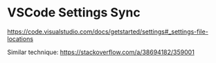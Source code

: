 # VSCode Settings Sync

https://code.visualstudio.com/docs/getstarted/settings#_settings-file-locations

Similar technique: https://stackoverflow.com/a/38694182/359001
